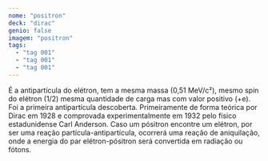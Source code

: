 ```yaml
---
nome: "positron"
deck: "dirac"
genio: false
imagem: "positron"
tags:
  - "tag 001"
  - "tag 001"
  - "tag 001"
---
```


É a antipartícula do elétron, tem a mesma massa (0,51 MeV/c²), mesmo spin do elétron (1/2) mesma quantidade de carga mas com valor positivo (+e). Foi a primeira antipartícula descoberta. Primeiramente de forma teórica por Dirac em 1928 e comprovada experimentalmente em 1932 pelo físico estadunidense Carl Anderson. Caso um pósitron encontre um elétron, por ser uma reação partícula-antipartícula, ocorrerá uma reação de aniquilação, onde a energia do par elétron-pósitron será convertida em radiação ou fótons.
